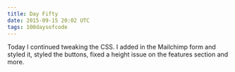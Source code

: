 ```yaml
---
title: Day Fifty
date: 2015-09-15 20:02 UTC
tags: 100daysofcode
---
```


Today I continued tweaking the CSS. I added in the Mailchimp form and styled it, styled the buttons, fixed a height issue on the features section and more.

